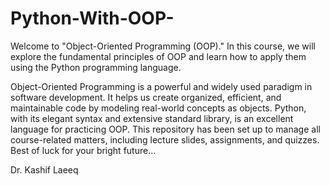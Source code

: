 # Python-With-OOP-
Welcome to "Object-Oriented Programming (OOP)." In this course, we will explore the fundamental principles of OOP and learn how to apply them using the Python programming language.

Object-Oriented Programming is a powerful and widely used paradigm in software development. It helps us create organized, efficient, and maintainable code by modeling real-world concepts as objects. Python, with its elegant syntax and extensive standard library, is an excellent language for practicing OOP.
This repository has been set up to manage all course-related matters, including lecture slides, assignments, and quizzes.
Best of luck for your bright future...

Dr. Kashif Laeeq
